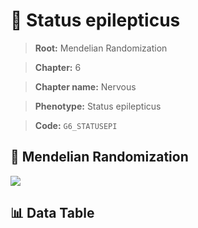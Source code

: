 # 🧪 Status epilepticus

> **Root:** Mendelian Randomization

> **Chapter:** 6  

> **Chapter name:** Nervous

> **Phenotype:** Status epilepticus  

> **Code:** `G6_STATUSEPI`

## 🧬 Mendelian Randomization  

<img src="/MR/Figures/Forward/G6_STATUSEPI.png"/>

## 📊 Data Table

<CsvTableMRF src="/MR/Data/Forward/G6_STATUSEPI.csv"/>
